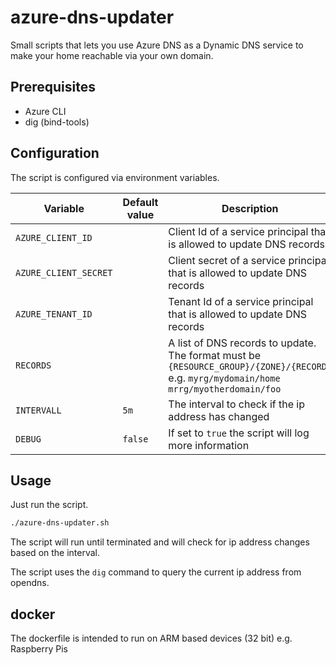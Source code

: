 # azure-dns-updater

Small scripts that lets you use Azure DNS as a Dynamic DNS service to make your home reachable via your own domain.

## Prerequisites

- Azure CLI
- dig (bind-tools)

## Configuration

The script is configured via environment variables. 

|Variable|Default value|Description|
|---|---|---|
|`AZURE_CLIENT_ID`||Client Id of a service principal that is allowed to update DNS records|
|`AZURE_CLIENT_SECRET`||Client secret of a service principal that is allowed to update DNS records|
|`AZURE_TENANT_ID`||Tenant Id of a service principal that is allowed to update DNS records|
|`RECORDS`||A list of DNS records to update. The format must be `{RESOURCE_GROUP}/{ZONE}/{RECORD}` e.g. `myrg/mydomain/home mrrg/myotherdomain/foo`|
|`INTERVALL`|`5m`|The interval to check if the ip address has changed|
|`DEBUG`|`false`|If set to `true` the script will log more information|

## Usage

Just run the script.

```bash
./azure-dns-updater.sh
```

The script will run until terminated and will check for ip address changes based on the interval.

The script uses the `dig` command to query the current ip address from opendns.

## docker

The dockerfile is intended to run on ARM based devices (32 bit) e.g. Raspberry Pis